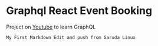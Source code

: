 # Graphql React Event Booking

Project on [Youtube](https://www.youtube.com/watch?v=yvEEeKMuxn0&list=PL55RiY5tL51rG1x02Yyj93iypUuHYXcB_&index=3&ab_channel=Academind) to learn GraphQL

```My First Markdown Edit and push from Garuda Linux```